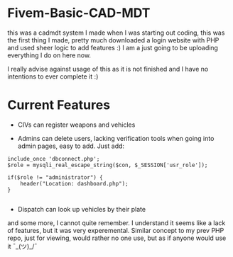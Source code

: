 # Fivem-Basic-CAD-MDT
this was a cadmdt system I made when I was starting out coding, this was the first thing I made, pretty much downloaded a login website with PHP and used sheer logic to add features :) I am a just going to be uploading everything I do on here now.

I really advise against usage of this as it is not finished and I have no intentions to ever complete it :)

# Current Features

* CIVs can register weapons and vehicles

* Admins can delete users, lacking verification tools when going into admin pages, easy to add. Just add:

```
include_once 'dbconnect.php';
$role = mysqli_real_escape_string($con, $_SESSION['usr_role']);

if($role != "administrator") {
    header("Location: dashboard.php");
}


```

* Dispatch can look up vehicles by their plate

and some more, I cannot quite remember.
I understand it seems like a lack of features, but it was very experemental. Similar concept to my prev PHP repo, just for viewing, would rather no one use, but as if anyone would use it ¯\_(ツ)_/¯


